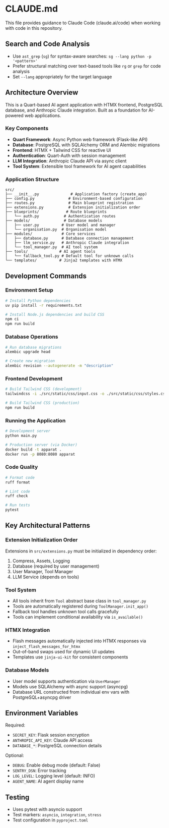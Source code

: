 # CLAUDE.md

This file provides guidance to Claude Code (claude.ai/code) when working with code in this repository.

## Search and Code Analysis

- Use `ast_grep` (`sg`) for syntax-aware searches: `sg --lang python -p '<pattern>'`
- Prefer structural matching over text-based tools like `rg` or `grep` for code analysis
- Set `--lang` appropriately for the target language

## Architecture Overview

This is a Quart-based AI agent application with HTMX frontend, PostgreSQL database, and Anthropic Claude integration. Built as a foundation for AI-powered web applications.

### Key Components

- **Quart Framework**: Async Python web framework (Flask-like API)
- **Database**: PostgreSQL with SQLAlchemy ORM and Alembic migrations
- **Frontend**: HTMX + Tailwind CSS for reactive UI
- **Authentication**: Quart-Auth with session management
- **LLM Integration**: Anthropic Claude API via async client
- **Tool System**: Extensible tool framework for AI agent capabilities

### Application Structure

```
src/
├── __init__.py              # Application factory (create_app)
├── config.py               # Environment-based configuration
├── routes.py               # Main blueprint registration
├── extensions.py           # Extension initialization order
├── blueprints/            # Route blueprints
│   └── auth.py           # Authentication routes
├── models/               # Database models
│   ├── user.py          # User model and manager
│   └── organisation.py  # Organisation model
├── modules/             # Core services
│   ├── database.py      # Database connection management
│   ├── llm_service.py   # Anthropic Claude integration
│   └── tool_manager.py  # AI tool system
├── tools/              # AI agent tools
│   └── fallback_tool.py # Default tool for unknown calls
└── templates/          # Jinja2 templates with HTMX
```

## Development Commands

### Environment Setup
```bash
# Install Python dependencies
uv pip install -r requirements.txt

# Install Node.js dependencies and build CSS
npm ci
npm run build
```

### Database Operations
```bash
# Run database migrations
alembic upgrade head

# Create new migration
alembic revision --autogenerate -m "description"
```

### Frontend Development
```bash
# Build Tailwind CSS (development)
tailwindcss -i ./src/static/css/input.css -o ./src/static/css/styles.css --watch

# Build Tailwind CSS (production)
npm run build
```

### Running the Application
```bash
# Development server
python main.py

# Production server (via Docker)
docker build -t apparat .
docker run -p 8080:8080 apparat
```

### Code Quality
```bash
# Format code
ruff format

# Lint code
ruff check

# Run tests
pytest
```

## Key Architectural Patterns

### Extension Initialization Order
Extensions in `src/extensions.py` must be initialized in dependency order:
1. Compress, Assets, Logging
2. Database (required by user management)
3. User Manager, Tool Manager
4. LLM Service (depends on tools)

### Tool System
- All tools inherit from `Tool` abstract base class in `tool_manager.py`
- Tools are automatically registered during `ToolManager.init_app()`
- Fallback tool handles unknown tool calls gracefully
- Tools can implement conditional availability via `is_available()`

### HTMX Integration
- Flash messages automatically injected into HTMX responses via `inject_flash_messages_for_htmx`
- Out-of-band swaps used for dynamic UI updates
- Templates use `jinja-ui-kit` for consistent components

### Database Models
- User model supports authentication via `UserManager`
- Models use SQLAlchemy with async support (asyncpg)
- Database URL constructed from individual env vars with PostgreSQL+asyncpg driver

## Environment Variables

Required:
- `SECRET_KEY`: Flask session encryption
- `ANTHROPIC_API_KEY`: Claude API access
- `DATABASE_*`: PostgreSQL connection details

Optional:
- `DEBUG`: Enable debug mode (default: False)
- `SENTRY_DSN`: Error tracking
- `LOG_LEVEL`: Logging level (default: INFO)
- `AGENT_NAME`: AI agent display name

## Testing

- Uses pytest with asyncio support
- Test markers: `asyncio`, `integration`, `stress`
- Test configuration in `pyproject.toml`